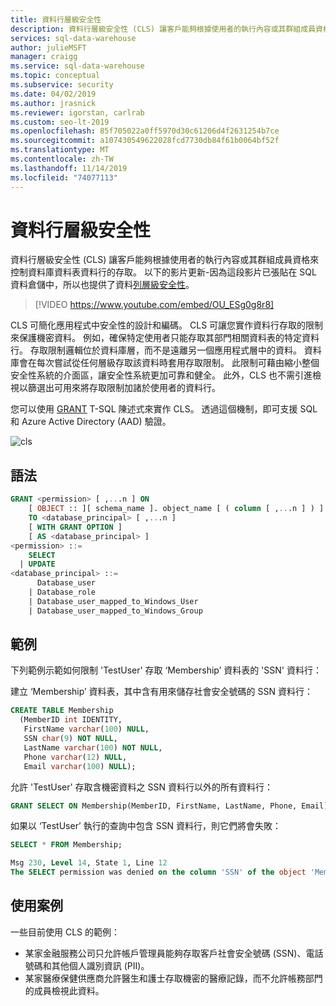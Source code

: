 ```yaml
---
title: 資料行層級安全性
description: 資料行層級安全性 (CLS) 讓客戶能夠根據使用者的執行內容或其群組成員資格來控制資料庫資料表資料行的存取。 CLS 可簡化應用程式中安全性的設計和編碼。 CLS 可讓您實作資料行存取的限制。
services: sql-data-warehouse
author: julieMSFT
manager: craigg
ms.service: sql-data-warehouse
ms.topic: conceptual
ms.subservice: security
ms.date: 04/02/2019
ms.author: jrasnick
ms.reviewer: igorstan, carlrab
ms.custom: seo-lt-2019
ms.openlocfilehash: 85f705022a0ff5970d30c61206d4f2631254b7ce
ms.sourcegitcommit: a107430549622028fcd7730db84f61b0064bf52f
ms.translationtype: MT
ms.contentlocale: zh-TW
ms.lasthandoff: 11/14/2019
ms.locfileid: "74077113"
---
```

# <a name="column-level-security"></a>資料行層級安全性
資料行層級安全性 (CLS) 讓客戶能夠根據使用者的執行內容或其群組成員資格來控制資料庫資料表資料行的存取。
以下的影片更新-因為這段影片已張貼在 SQL 資料倉儲中，所以也提供了資料[列層級安全性](/sql/relational-databases/security/row-level-security?toc=%2Fazure%2Fsql-data-warehouse%2Ftoc&view=sql-server-2017)。 
> [!VIDEO https://www.youtube.com/embed/OU_ESg0g8r8]

CLS 可簡化應用程式中安全性的設計和編碼。 CLS 可讓您實作資料行存取的限制來保護機密資料。 例如，確保特定使用者只能存取其部門相關資料表的特定資料行。 存取限制邏輯位於資料庫層，而不是遠離另一個應用程式層中的資料。 資料庫會在每次嘗試從任何層級存取該資料時套用存取限制。 此限制可藉由縮小整個安全性系統的介面區，讓安全性系統更加可靠和健全。 此外，CLS 也不需引進檢視以篩選出可用來將存取限制加諸於使用者的資料行。

您可以使用 [GRANT](https://docs.microsoft.com/sql/t-sql/statements/grant-transact-sql) T-SQL 陳述式來實作 CLS。 透過這個機制，即可支援 SQL 和 Azure Active Directory (AAD) 驗證。

![cls](./media/column-level-security/cls.png)

## <a name="syntax"></a>語法

```sql
GRANT <permission> [ ,...n ] ON
    [ OBJECT :: ][ schema_name ]. object_name [ ( column [ ,...n ] ) ]
    TO <database_principal> [ ,...n ]
    [ WITH GRANT OPTION ]
    [ AS <database_principal> ]
<permission> ::=
    SELECT
  | UPDATE
<database_principal> ::=
      Database_user
    | Database_role
    | Database_user_mapped_to_Windows_User
    | Database_user_mapped_to_Windows_Group
```

## <a name="example"></a>範例
下列範例示範如何限制 'TestUser' 存取 ‘Membership’ 資料表的 'SSN' 資料行：

建立 ‘Membership’ 資料表，其中含有用來儲存社會安全號碼的 SSN 資料行：

```sql
CREATE TABLE Membership
  (MemberID int IDENTITY,
   FirstName varchar(100) NULL,
   SSN char(9) NOT NULL,
   LastName varchar(100) NOT NULL,
   Phone varchar(12) NULL,
   Email varchar(100) NULL);
```

允許 'TestUser' 存取含機密資料之 SSN 資料行以外的所有資料行：

```sql
GRANT SELECT ON Membership(MemberID, FirstName, LastName, Phone, Email) TO TestUser;
```

如果以 ‘TestUser’ 執行的查詢中包含 SSN 資料行，則它們將會失敗：

```sql
SELECT * FROM Membership;

Msg 230, Level 14, State 1, Line 12
The SELECT permission was denied on the column 'SSN' of the object 'Membership', database 'CLS_TestDW', schema 'dbo'.
```

## <a name="use-cases"></a>使用案例
一些目前使用 CLS 的範例：
- 某家金融服務公司只允許帳戶管理員能夠存取客戶社會安全號碼 (SSN)、電話號碼和其他個人識別資訊 (PII)。
- 某家醫療保健供應商允許醫生和護士存取機密的醫療記錄，而不允許帳務部門的成員檢視此資料。
